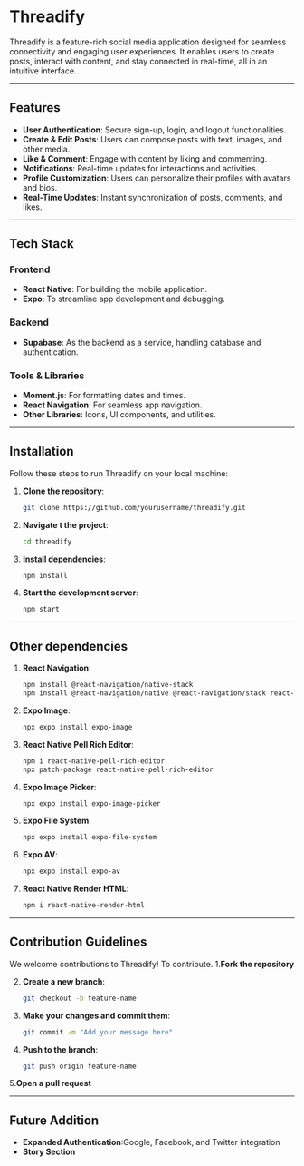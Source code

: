 # Threadify

Threadify is a feature-rich social media application designed for seamless connectivity and engaging user experiences. It enables users to create posts, interact with content, and stay connected in real-time, all in an intuitive interface.

---

## Features

- **User Authentication**: Secure sign-up, login, and logout functionalities.
- **Create & Edit Posts**: Users can compose posts with text, images, and other media.
- **Like & Comment**: Engage with content by liking and commenting.
- **Notifications**: Real-time updates for interactions and activities.
- **Profile Customization**: Users can personalize their profiles with avatars and bios.
- **Real-Time Updates**: Instant synchronization of posts, comments, and likes.

---

## Tech Stack

### Frontend
- **React Native**: For building the mobile application.
- **Expo**: To streamline app development and debugging.

### Backend
- **Supabase**: As the backend as a service, handling database and authentication.

### Tools & Libraries
- **Moment.js**: For formatting dates and times.
- **React Navigation**: For seamless app navigation.
- **Other Libraries**: Icons, UI components, and utilities.

---

## Installation

Follow these steps to run Threadify on your local machine:

1. **Clone the repository**:
   ```bash
   git clone https://github.com/yourusername/threadify.git

2. **Navigate t the project**:
   ```bash
   cd threadify

3. **Install dependencies**:
   ```bash
   npm install
4. **Start the development server**:
   ```bash
   npm start
---
## Other dependencies
1. **React Navigation**:
   ```bash
   npm install @react-navigation/native-stack
   npm install @react-navigation/native @react-navigation/stack react-native-screens react-native-safe-area-context react-native-gesture-handler react-native-reanimated react-native-get-random-values
2. **Expo Image**:
   ```bash
   npx expo install expo-image
3. **React Native Pell Rich Editor**:
   ```bash
   npm i react-native-pell-rich-editor
   npx patch-package react-native-pell-rich-editor

4. **Expo Image Picker**:
   ```bash
   npx expo install expo-image-picker
   
5. **Expo File System**:
   ```bash
   npx expo install expo-file-system
6. **Expo AV**:
   ```bash
   npx expo install expo-av
7. **React Native Render HTML**:
   ```bash
   npm i react-native-render-html
---

## Contribution Guidelines

We welcome contributions to Threadify! To contribute.
1.**Fork the repository**

2. **Create a new branch**:
   ```bash
   git checkout -b feature-name

3. **Make your changes and commit them**:
   ```bash
   git commit -m "Add your message here"

4. **Push to the branch**:
   ```bash
   git push origin feature-name

5.**Open a pull request**

---
## Future Addition
 - **Expanded Authentication**:Google, Facebook, and Twitter integration
 - **Story Section**
